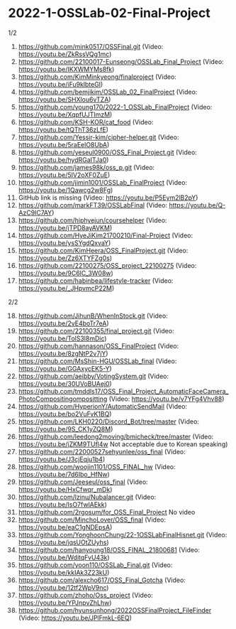 # 2022-1-OSSLab-02-Final-Project

1/2

1.	https://github.com/mink0517/OSSFinal.git	(Video: https://youtu.be/ZkRssVQg1mc)
2.	https://github.com/22100017-Eunseong/OSSLab_Final_Project	(Video: https://youtu.be/IKXWMYMs8fk)
3.	https://github.com/KimMinkyeong/finalproject	(Video: https://youtu.be/iFu9klbteGI)
4.	https://github.com/bemjikim/OSSLab_02_FinalProject	(Video: https://youtu.be/SHXlou6vTZA)
5.	https://github.com/young170/2022-1_OSSLab_FinalProject	(Video: https://youtu.be/XqpfUJTImzM)
6.	https://github.com/KSH-KOR/cat_food	(Video: https://youtu.be/tQThT36zLfE)
7.	https://github.com/Yessir-kim/cipher-helper.git	(Video: https://youtu.be/5raEelO8UbA)
8.	https://github.com/yeseul0900/OSS_Final_Project.git	(Video: https://youtu.be/hydRGaITJa0)
9.	https://github.com/james98k/oss_p.git	(Video: https://youtu.be/5IV2oXF0ZuE)
10.	https://github.com/jimin1001/OSSLab_FinalProject	(Video: https://youtu.be/1Qawcg2w8Fg)
11.	GitHub link is missing	(Video: https://youtu.be/P5Eym2lB2pY)
12.	https://github.com/markFT39/OSSLabFinal	(Video: https://youtu.be/Q-AzC9IC7AY)
13.	https://github.com/hiphyejun/coursehelper	(Video: https://youtu.be/jTPD8ayAVKM)
14.	https://github.com/HyeJiKim21700210/Final-Project	(Video: https://youtu.be/ysSYgdQxvaY)
15.	https://github.com/KimHeera/OSS_FinalProject.git	(Video: https://youtu.be/Zz6XTYFZg0s)
16.	https://github.com/22100275/OSS_project_22100275	(Video: https://youtu.be/9C6lC_3W08w)
17.	https://github.com/habinbea/lifestyle-tracker	(Video: https://youtu.be/_JHpvmcP22M)

2/2

18.	https://github.com/JihunB/WhenInStock.git	(Video: https://youtu.be/2vE4boTr7eA)
19.	https://github.com/22100355/final_project.git	(Video: https://youtu.be/TolS3l8mDic)
20.	https://github.com/hannason/OSS_FinalProject	(Video: https://youtu.be/8zgNtP2v7jY)
21.	https://github.com/MsShin-HGU/OSSLab_final	(Video: https://youtu.be/GGAxycEK5-Y)
22.	https://github.com/aeibby/VotingSystem.git	(Video: https://youtu.be/30UVoBUAej0)
23.	https://github.com/tmddls17/OSS_Final_Project_AutomaticFaceCamera_PhotoCompositingompositting	(Video: https://youtu.be/v7YFg4Vhv88)
24.	https://github.com/HyperionY/AutomaticSendMail	(Video: https://youtu.be/bo2VuFvK1BQ)
25.	https://github.com/LKH0220/Discord_Bot/tree/master	(Video: https://youtu.be/9S_CK1yZQ8M)
26.	https://github.com/leedong2moving/bmicheck/tree/master	(Video: https://youtu.be/jZKM9TUfl4w Not acceptable due to Korean speaking)
27.	https://github.com/22000527sehyunlee/oss_final	(Video: https://youtu.be/J3cjEqju1b4)
28.	https://github.com/woojin1101/OSS_FINAL_hw	(Video: https://youtu.be/7d6Ibo_HfNw)
29.	https://github.com/Jeeseul/oss_final	(Video: https://youtu.be/HxCfwqr_mDk)
30.	https://github.com/lzinu/Nubalancer.git	(Video: https://youtu.be/IsO7fwlAEkk)
31.	https://github.com/2rgosum/for_OSS_Final_Project	No video
32.	https://github.com/MinchoLover/OSS_final	(Video: https://youtu.be/eaC1gNDEpsA)
33.	https://github.com/YonghoonChung/22-1OSSLabFinalHisnet.git	(Video: https://youtu.be/jqsUOtZUyhs)
34.	https://github.com/hanyoung18/OSS_FINAL_21800681	(Video: https://youtu.be/WditqFvU43k)
35.	https://github.com/yoon110/OSSLab_Final.git	(Video: https://youtu.be/kkIAk3Z23kU)
36.	https://github.com/alexcho617/OSS_Final_Gotcha	(Video: https://youtu.be/12tf2WpV9nc)
37.	https://github.com/zhoho/Oss_project	(Video: https://youtu.be/YPJnpvZhLhw)
38.	https://github.com/hyunsunhong/2022OSSFinalProject_FileFinder	(Video: https://youtu.be/JPlFmkL-6EQ)
